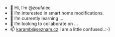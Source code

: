 - 👋 Hi, I’m @zoufalec
- 👀 I’m interested in smart home modifications.
- 🌱 I’m currently learning ...
- 💞️ I’m looking to collaborate on ...
- 📫 karamb@seznam.cz
I am a little confused..:-)
<!---
zoufalec/zoufalec is a ✨ special ✨ repository because its `README.md` (this file) appears on your GitHub profile.
You can click the Preview link to take a look at your changes.
--->
